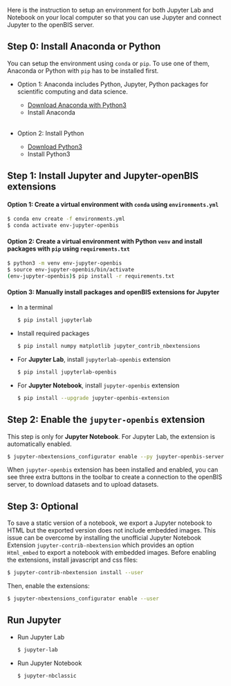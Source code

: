 Here is the instruction to setup an environment for both Jupyter Lab and Notebook on your local computer so that you can use Jupyter and connect Jupyter to the openBIS server. 

## Step 0: Install Anaconda or Python

You can setup the environment using `conda` or `pip`. To use one of them, Anaconda or Python with `pip` has to be installed first.

* Option 1: Anaconda includes Python, Jupyter, Python packages for scientific computing and data science.
    * [Download Anaconda with Python3](https://www.anaconda.com/products/individual)
    * Install Anaconda
    <br>

* Option 2: Install Python
    * [Download Python3](https://www.python.org/downloads/)
    * Install Python3

## Step 1: Install Jupyter and Jupyter-openBIS extensions

#### Option 1: Create a virtual environment with `conda` using `environments.yml`

```bash
$ conda env create -f environments.yml
$ conda activate env-jupyter-openbis
```

#### Option 2: Create a virtual environment with Python `venv` and install packages with `pip` using `requirements.txt`

```bash
$ python3 -m venv env-jupyter-openbis
$ source env-jupyter-openbis/bin/activate
(env-jupyter-openbis)$ pip install -r requirements.txt
```

#### Option 3: Manually install packages and openBIS extensions for Jupyter

* In a terminal
    
    ```bash
    $ pip install jupyterlab 
    ```

* Install required packages

    ```bash
    $ pip install numpy matplotlib jupyter_contrib_nbextensions
    ```

* For **Jupyter Lab**, install `jupyterlab-openbis` extension

    ```bash
    $ pip install jupyterlab-openbis
    ```

* For **Jupyter Notebook**, install `jupyter-openbis` extension

    ```bash
    $ pip install --upgrade jupyter-openbis-extension
    ```

## Step 2: Enable the `jupyter-openbis` extension

This step is only for **Jupyter Notebook**. For Jupyter Lab, the extension is automatically enabled. 

```bash
$ jupyter-nbextensions_configurator enable --py jupyter-openbis-server
```

When `jupyter-openbis` extension has been installed and enabled, you can see three extra buttons in the toolbar to create a connection to the openBIS server, to download datasets and to upload datasets.

## Step 3: Optional

To save a static version of a notebook, we export a Jupyter notebook to HTML but the exported version does not include embedded images. This issue can be overcome by installing the unofficial Jupyter Notebook Extension `jupyter-contrib-nbextension` which provides an option `Html_embed` to export a notebook with embedded images. Before enabling the extensions, install javascript and css files:

```bash
$ jupyter-contrib-nbextension install --user
```
    
Then, enable the extensions:

```bash
$ jupyter-nbextensions_configurator enable --user
```

## Run Jupyter
* Run Jupyter Lab

    ```bash
    $ jupyter-lab
    ```
* Run Jupyter Notebook

    ```bash
    $ jupyter-nbclassic
    ```
    
